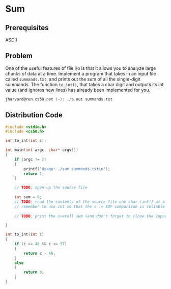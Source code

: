 # Sum

## Prerequisites
ASCII

## Problem
One of the useful features of file i/o is that it allows you to analyze large chunks of data at a time. Implement a program that takes in an input file called <code>summands.txt</code>, and prints out the sum of all the single-digit summands. The function <code>to_int()</code>, that takes a char digit and outputs its int value (and ignores new lines) has already been implemented for you.

```c
jharvard@run.cs50.net (~): ./a.out summands.txt

```

## Distribution Code
```c
#include <stdio.h>
#include <cs50.h>

int to_int(int c);

int main(int argc, char* argv[])
{    
    if (argc != 2)
    {
        printf("Usage: ./sum summands.txt\n");
        return 1;
    }

    // TODO: open up the source file
    
    int sum = 0;
    // TODO: read the contents of the source file one char (int!) at a time, and use the to_int() function to increment the overall sum by their value
    // remember to use int so that the c != EOF comparison is reliable
    
    // TODO: print the overall sum (and don't forget to close the input file!)

}

int to_int(int c)
{
    if (c >= 48 && c <= 57)
    {
        return c - 48;
    }
    else
    {
        return 0;
    }
}
```